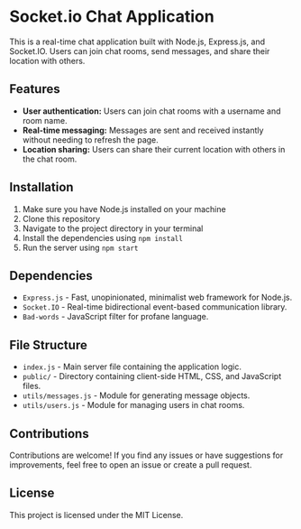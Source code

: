 # Socket.io Chat Application

This is a real-time chat application built with Node.js, Express.js, and Socket.IO. Users can join chat rooms, send messages, and share their location with others.

## Features

- **User authentication:** Users can join chat rooms with a username and room name.
- **Real-time messaging:** Messages are sent and received instantly without needing to refresh the page.
- **Location sharing:** Users can share their current location with others in the chat room.

## Installation
1. Make sure you have Node.js installed on your machine
2. Clone this repository
3. Navigate to the project directory in your terminal
4. Install the dependencies using `npm install`
5. Run the server using `npm start`

## Dependencies
- `Express.js` - Fast, unopinionated, minimalist web framework for Node.js.
- `Socket.IO` - Real-time bidirectional event-based communication library.
- `Bad-words` - JavaScript filter for profane language.

## File Structure
- `index.js` - Main server file containing the application logic.
- `public/` - Directory containing client-side HTML, CSS, and JavaScript files.
- `utils/messages.js` - Module for generating message objects.
- `utils/users.js` - Module for managing users in chat rooms.

## Contributions
Contributions are welcome! If you find any issues or have suggestions for improvements, feel free to open an issue or create a pull request.

## License
This project is licensed under the MIT License.
